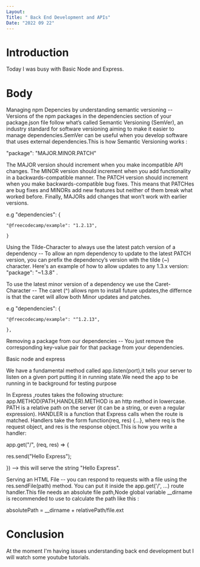 ```yaml
---
Layout:
Title: " Back End Development and APIs"
Date: "2022 09 22"
---
```


# Introduction
Today I was busy with Basic Node and Express.

# Body
Managing npm Depencies by understanding semantic versioning -- Versions of the npm packages in the dependencies section of your package.json file follow what’s called Semantic Versioning (SemVer), an industry standard for software versioning aiming to make it easier to manage dependencies.SemVer can be useful when you develop software that uses external dependencies.This is how Semantic Versioning  works : 

"package": "MAJOR.MINOR.PATCH" 

The MAJOR version should increment when you make incompatible API changes. The MINOR version should increment when you add functionality in a backwards-compatible manner. The PATCH version should increment when you make backwards-compatible bug fixes. This means that PATCHes are bug fixes and MINORs add new features but neither of them break what worked before. Finally, MAJORs add changes that won’t work with earlier versions.

e.g "dependencies": {

    "@freecodecamp/example": "1.2.13",
    
    }
    
Using the Tilde-Character to always use the latest patch version of a  dependency -- To allow an npm dependency to update to the latest PATCH version, you can prefix the dependency’s version with the tilde (~) character. Here's an example of how to allow updates to any 1.3.x version: "package": "~1.3.8" .

To use the latest minor version of a dependency we use the Caret-Character -- The caret (^) allows npm to install future updates,the differnce is that the caret will allow both Minor updates and patches.

e.g "dependencies": {

    "@freecodecamp/example": "^1.2.13",

	},


Removing a package from our dependencies -- You just remove the corresponding key-value pair for that package from your dependencies.

Basic node and express

We have a fundamental method called  app.listen(port),it tells your server to listen on a given port putting it in running state.We need the app to be running in te background for testing purpose

In Express ,routes takes the following structure: app.METHOD(PATH,HANDLER).METHOD is an http method in lowercase. PATH is a relative path on the server (it can be a string, or even a regular expression). HANDLER is a function that Express calls when the route is matched. Handlers take the form function(req, res) {...}, where req is the request object, and res is the response object.This is how you write a handler:

app.get("/", (req, res) => {

   res.send("Hello Express");

}) --> this will serve the string "Hello Express".

Serving an HTML File -- you can respond to requests with a file using the res.sendFile(path) method. You can put it inside the app.get('/', ...) route handler.This file needs an absolute file path,Node global variable __dirname is recommended to use to calculate the path like this :

absolutePath = __dirname + relativePath/file.ext

# Conclusion
At the moment I'm having issues understanding back end development but I will watch some youtube tutorials.